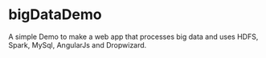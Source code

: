# bigDataDemo

A simple Demo to make a web app that processes big data and uses HDFS, Spark, MySql, AngularJs and Dropwizard.
